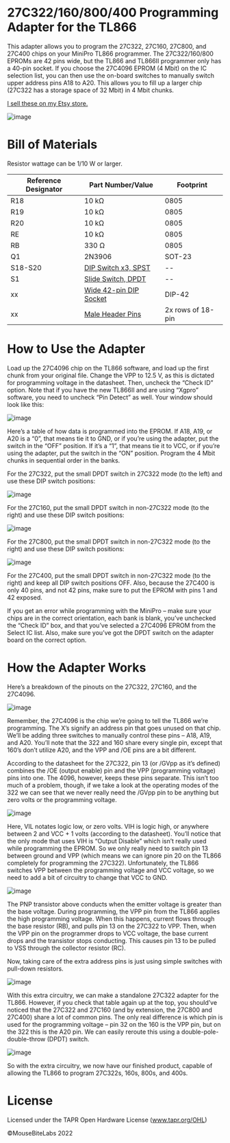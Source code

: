 # 27C322/160/800/400 Programming Adapter for the TL866

This adapter allows you to program the 27C322, 27C160, 27C800, and 27C400 chips on your MiniPro TL866 programmer. The 27C322/160/800 EPROMs are 42 pins wide, but the TL866 and TL866II programmer only has a 40-pin socket. If you choose the 27C4096 EPROM (4 Mbit) on the IC selection list, you can then use the on-board switches to manually switch upper address pins A18 to A20. This allows you to fill up a larger chip (27C322 has a storage space of 32 Mbit) in 4 Mbit chunks.

<a href="https://www.etsy.com/listing/785815935/27c322160800400-to-tl866-and-tl866ii">I sell these on my Etsy store.</a>

![image](https://user-images.githubusercontent.com/97127539/171543863-88d8a002-ac89-4fb8-887f-86cff1280b19.png)

# Bill of Materials

Resistor wattage can be 1/10 W or larger.

| Reference Designator  | Part Number/Value | Footprint  |
| ------------- | ------------- | ------------- |
| R18  | 10 kΩ | 0805  |
| R19  | 10 kΩ | 0805  |
| R20  | 10 kΩ | 0805  |
| RE  | 10 kΩ | 0805  |
| RB  | 330 Ω | 0805  |
| Q1  | 2N3906 | SOT-23  |
| S18-S20  | <a href="https://www.digikey.com/short/tp5cw74d">DIP Switch x3, SPST</a> | --  |
| S1  | <a href="https://www.digikey.com/short/2q237b7r">Slide Switch, DPDT</a> | --  |
| xx  | <a href="https://www.ebay.com/sch/i.html?_from=R40&_trksid=p2380057.m570.l1313&_nkw=dip+42+socket&_sacat=0">Wide 42-pin DIP Socket</a> | DIP-42  |
| xx  | <a href="https://www.ebay.com/sch/i.html?_from=R40&_trksid=p2334524.m570.l1313&_nkw=40-pin+male+header+0.1%22&_sacat=0&LH_TitleDesc=0&_odkw=0.1%22+header+pins&_osacat=0">Male Header Pins</a> | 2x rows of 18-pin  |

# How to Use the Adapter

Load up the 27C4096 chip on the TL866 software, and load up the first chunk from your original file. Change the VPP to 12.5 V, as this is dictated for programming voltage in the datasheet. Then, uncheck the “Check ID” option. Note that if you have the new TL866II and are using “Xgpro” software, you need to uncheck “Pin Detect” as well. Your window should look like this:

![image](https://user-images.githubusercontent.com/97127539/171530181-9ed9c06a-898f-4c30-b795-139b50d8d6e7.png)

Here’s a table of how data is programmed into the EPROM. If A18, A19, or A20 is a “0”, that means tie it to GND, or if you’re using the adapter, put the switch in the “OFF” position. If it’s a “1”, that means tie it to VCC, or if you’re using the adapter, put the switch in the “ON” position. Program the 4 Mbit chunks in sequential order in the banks.

For the 27C322, put the small DPDT switch in 27C322 mode (to the left) and use these DIP switch positions:

![image](https://user-images.githubusercontent.com/97127539/171530207-b1ad52cb-d996-405f-9ffe-52463909d5ed.png)

For the 27C160, put the small DPDT switch in non-27C322 mode (to the right) and use these DIP switch positions:

![image](https://user-images.githubusercontent.com/97127539/171530225-da817490-f8ee-4e9b-9ff9-c50aa6f5d374.png)

For the 27C800, put the small DPDT switch in non-27C322 mode (to the right) and use these DIP switch positions:

![image](https://user-images.githubusercontent.com/97127539/171530236-a1999edc-132a-4d2b-9167-1eaa154c50d3.png)

For the 27C400, put the small DPDT switch in non-27C322 mode (to the right) and keep all DIP switch positions OFF. Also, because the 27C400 is only 40 pins, and not 42 pins, make sure to put the EPROM with pins 1 and 42 exposed.

If you get an error while programming with the MiniPro – make sure your chips are in the correct orientation, each bank is blank, you’ve unchecked the “Check ID” box, and that you’ve selected a 27C4096 EPROM from the Select IC list. Also, make sure you’ve got the DPDT switch on the adapter board on the correct option.

# How the Adapter Works

Here’s a breakdown of the pinouts on the 27C322, 27C160, and the 27C4096.

![image](https://user-images.githubusercontent.com/97127539/171531211-95199120-e55e-4d57-ac72-0ff28f971ae8.png)

Remember, the 27C4096 is the chip we’re going to tell the TL866 we’re programming. The X’s signify an address pin that goes unused on that chip. We’ll be adding three switches to manually control these pins – A18, A19, and A20. You’ll note that the 322 and 160 share every single pin, except that 160’s don’t utilize A20, and the VPP and /OE pins are a bit different.

According to the datasheet for the 27C322, pin 13 (or /GVpp as it’s defined) combines the /OE (output enable) pin and the VPP (programming voltage) pins into one. The 4096, however, keeps these pins separate. This isn’t too much of a problem, though, if we take a look at the operating modes of the 322 we can see that we never really need the /GVpp pin to be anything but zero volts or the programming voltage.

![image](https://user-images.githubusercontent.com/97127539/171531243-f5f560d3-8ca2-44c8-ab1b-33f857b3c7ff.png)

Here, VIL notates logic low, or zero volts. VIH is logic high, or anywhere between 2 and VCC + 1 volts (according to the datasheet). You’ll notice that the only mode that uses VIH is “Output Disable” which isn’t really used while programming the EPROM. So we only really need to switch pin 13 between ground and VPP (which means we can ignore pin 20 on the TL866 completely for programming the 27C322). Unfortunately, the TL866 switches VPP between the programming voltage and VCC voltage, so we need to add a bit of circuitry to change that VCC to GND.

![image](https://user-images.githubusercontent.com/97127539/171531272-329096d1-9613-4d98-937d-fd5cab2b8760.png)

The PNP transistor above conducts when the emitter voltage is greater than the base voltage. During programming, the VPP pin from the TL866 applies the high programming voltage. When this happens, current flows through the base resistor (RB), and pulls pin 13 on the 27C322 to VPP. Then, when the VPP pin on the programmer drops to VCC voltage, the base current drops and the transistor stops conducting. This causes pin 13 to be pulled to VSS through the collector resistor (RC).

Now, taking care of the extra address pins is just using simple switches with pull-down resistors.

![image](https://user-images.githubusercontent.com/97127539/171531289-113c09b3-9a74-4c50-bec4-f981d5ce90f7.png)

With this extra circuitry, we can make a standalone 27C322 adapter for the TL866. However, if you check that table again up at the top, you should’ve noticed that the 27C322 and 27C160 (and by extension, the 27C800 and 27C400) share a lot of common pins. The only real difference is which pin is used for the programming voltage – pin 32 on the 160 is the VPP pin, but on the 322 this is the A20 pin. We can easily reroute this using a double-pole-double-throw (DPDT) switch.

![image](https://user-images.githubusercontent.com/97127539/171531314-acfc17d9-4123-4cc0-bd51-bf41120d1605.png)

So with the extra circuitry, we now have our finished product, capable of allowing the TL866 to program 27C322s, 160s, 800s, and 400s.

# License

Licensed under the TAPR Open Hardware License (www.tapr.org/OHL)

©MouseBiteLabs 2022
